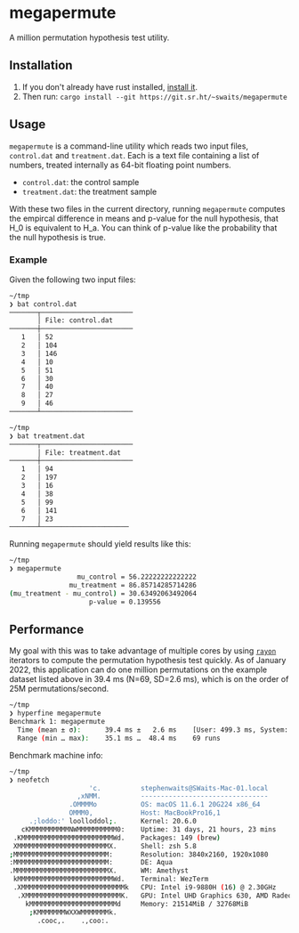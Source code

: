 # megapermute

A million permutation hypothesis test utility.

## Installation

1. If you don't already have rust installed, [install it](https://www.rust-lang.org/tools/install).
2. Then run: `cargo install --git https://git.sr.ht/~swaits/megapermute`

## Usage

`megapermute` is a command-line utility which reads two input files,
`control.dat` and `treatment.dat`. Each is a text file containing a list of
numbers, treated internally as 64-bit floating point numbers.

- `control.dat`: the control sample
- `treatment.dat`: the treatment sample

With these two files in the current directory, running `megapermute` computes
the empircal difference in means and p-value for the null hypothesis, that H_0
is equivalent to H_a. You can think of p-value like the probability that the
null hypothesis is true.

### Example

Given the following two input files:

```bash
~/tmp
❯ bat control.dat
───────┬───────────────────────
       │ File: control.dat
───────┼───────────────────────
   1   │ 52
   2   │ 104
   3   │ 146
   4   │ 10
   5   │ 51
   6   │ 30
   7   │ 40
   8   │ 27
   9   │ 46
───────┴───────────────────────

~/tmp
❯ bat treatment.dat
───────┬───────────────────────
       │ File: treatment.dat
───────┼───────────────────────
   1   │ 94
   2   │ 197
   3   │ 16
   4   │ 38
   5   │ 99
   6   │ 141
   7   │ 23
───────┴──────────────────────
```

Running `megapermute` should yield results like this:

```bash
~/tmp
❯ megapermute
                 mu_control = 56.22222222222222
               mu_treatment = 86.85714285714286
(mu_treatment - mu_control) = 30.63492063492064
                    p-value = 0.139556
```

## Performance

My goal with this was to take advantage of multiple cores by using
[`rayon`](https://crates.io/crates/rayon) iterators to compute the permutation
hypothesis test quickly. As of January 2022, this application can do one
million permutations on the example dataset listed above in 39.4 ms (N=69,
SD=2.6 ms), which is on the order of 25M permutations/second.

```bash
~/tmp
❯ hyperfine megapermute
Benchmark 1: megapermute
  Time (mean ± σ):      39.4 ms ±   2.6 ms    [User: 499.3 ms, System: 10.2 ms]
  Range (min … max):    35.1 ms …  48.4 ms    69 runs
```

Benchmark machine info:

```bash
~/tmp
❯ neofetch
                    'c.          stephenwaits@SWaits-Mac-01.local
                 ,xNMM.          --------------------------------
               .OMMMMo           OS: macOS 11.6.1 20G224 x86_64
               OMMM0,            Host: MacBookPro16,1
     .;loddo:' loolloddol;.      Kernel: 20.6.0
   cKMMMMMMMMMMNWMMMMMMMMMM0:    Uptime: 31 days, 21 hours, 23 mins
 .KMMMMMMMMMMMMMMMMMMMMMMMWd.    Packages: 149 (brew)
 XMMMMMMMMMMMMMMMMMMMMMMMX.      Shell: zsh 5.8
;MMMMMMMMMMMMMMMMMMMMMMMM:       Resolution: 3840x2160, 1920x1080
:MMMMMMMMMMMMMMMMMMMMMMMM:       DE: Aqua
.MMMMMMMMMMMMMMMMMMMMMMMMX.      WM: Amethyst
 kMMMMMMMMMMMMMMMMMMMMMMMMWd.    Terminal: WezTerm
 .XMMMMMMMMMMMMMMMMMMMMMMMMMMk   CPU: Intel i9-9880H (16) @ 2.30GHz
  .XMMMMMMMMMMMMMMMMMMMMMMMMK.   GPU: Intel UHD Graphics 630, AMD Radeon Pro 5500M
    kMMMMMMMMMMMMMMMMMMMMMMd     Memory: 21514MiB / 32768MiB
     ;KMMMMMMMWXXWMMMMMMMk.
       .cooc,.    .,coo:.

```
